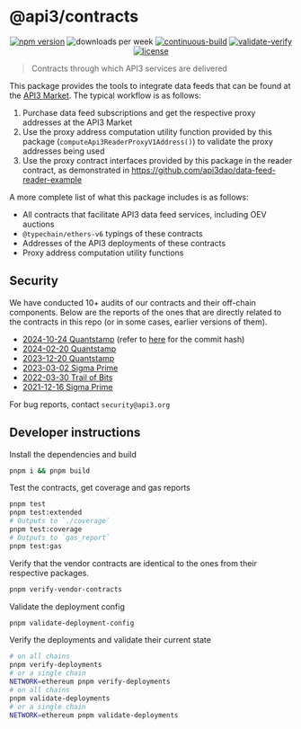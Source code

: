 # @api3/contracts

<div align="center">

[![npm version](https://img.shields.io/npm/v/%40api3%2Fcontracts)](https://www.npmjs.com/package/@api3/contracts)
![downloads per week](https://img.shields.io/npm/dw/%40api3%2Fcontracts)
[![continuous-build](https://img.shields.io/github/actions/workflow/status/api3dao/contracts/continuous-build.yml?label=continuous-build)](https://github.com/api3dao/contracts/actions/workflows/continuous-build.yml)
[![validate-verify](https://img.shields.io/github/actions/workflow/status/api3dao/contracts/validate-verify.yml?label=validate-verify)](https://github.com/api3dao/contracts/actions/workflows/validate-verify.yml)
[![license](https://img.shields.io/npm/l/%40api3%2Fchains)](https://www.npmjs.com/package/@api3/chains)

</div>

> Contracts through which API3 services are delivered

This package provides the tools to integrate data feeds that can be found at the [API3 Market](https://market.api3.org). The typical workflow is as follows:

1. Purchase data feed subscriptions and get the respective proxy addresses at the API3 Market
2. Use the proxy address computation utility function provided by this package (`computeApi3ReaderProxyV1Address()`) to validate the proxy addresses being used
3. Use the proxy contract interfaces provided by this package in the reader contract, as demonstrated in https://github.com/api3dao/data-feed-reader-example

A more complete list of what this package includes is as follows:

- All contracts that facilitate API3 data feed services, including OEV auctions
- `@typechain/ethers-v6` typings of these contracts
- Addresses of the API3 deployments of these contracts
- Proxy address computation utility functions

## Security

We have conducted 10+ audits of our contracts and their off-chain components.
Below are the reports of the ones that are directly related to the contracts in this repo (or in some cases, earlier versions of them).

- [2024-10-24 Quantstamp](./audit-reports/2024-10-24%20Quantstamp.pdf) (refer to [here](https://github.com/api3dao/contracts-qs/tree/final-report) for the commit hash)
- [2024-02-20 Quantstamp](./audit-reports/2024-02-20%20Quantstamp.pdf)
- [2023-12-20 Quantstamp](./audit-reports/2023-12-20%20Quantstamp.pdf)
- [2023-03-02 Sigma Prime](./audit-reports/2023-03-02%20Sigma%20Prime.pdf)
- [2022-03-30 Trail of Bits](./audit-reports/2022-03-30%20Trail%20of%20Bits.pdf)
- [2021-12-16 Sigma Prime](./audit-reports/2021-12-16%20Sigma%20Prime.pdf)

For bug reports, contact `security@api3.org`

## Developer instructions

Install the dependencies and build

```sh
pnpm i && pnpm build
```

Test the contracts, get coverage and gas reports

```sh
pnpm test
pnpm test:extended
# Outputs to `./coverage`
pnpm test:coverage
# Outputs to `gas_report`
pnpm test:gas
```

Verify that the vendor contracts are identical to the ones from their respective packages.

```sh
pnpm verify-vendor-contracts
```

Validate the deployment config

```sh
pnpm validate-deployment-config
```

Verify the deployments and validate their current state

```sh
# on all chains
pnpm verify-deployments
# or a single chain
NETWORK=ethereum pnpm verify-deployments
# on all chains
pnpm validate-deployments
# or a single chain
NETWORK=ethereum pnpm validate-deployments
```
